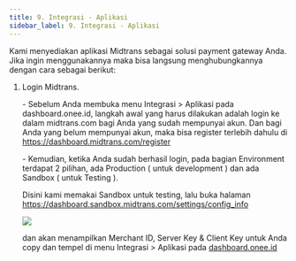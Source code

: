 ```yaml
---
title: 9. Integrasi - Aplikasi
sidebar_label: 9. Integrasi - Aplikasi
---
```

K﻿ami menyediakan aplikasi Midtrans sebagai solusi payment gateway Anda. Jika ingin menggunakannya maka bisa langsung menghubungkannya dengan cara sebagai berikut: 

1. L﻿ogin Midtrans.

   \- S﻿ebelum Anda membuka menu Integrasi > Aplikasi pada dashboard.onee.id, langkah awal yang harus dilakukan adalah login ke dalam midtrans.com bagi Anda yang sudah mempunyai akun. Dan bagi Anda yang belum mempunyai akun, maka bisa register terlebih dahulu di <https://dashboard.midtrans.com/register>

   \-﻿ Kemudian, ketika Anda sudah berhasil login, pada bagian Environment terdapat 2 pilihan, ada Production ( untuk development ) dan ada Sandbox ( untuk Testing ). 

   D﻿isini kami memakai Sandbox untuk testing, lalu buka halaman  ﻿<https://dashboard.sandbox.midtrans.com/settings/config_info>

   ![](/img/9.-integrasi-aplikasi-midtrans-sandbox-testing-.png)

   d﻿an akan menampilkan Merchant ID, Server Key & Client Key untuk Anda copy dan tempel di menu Integrasi > Aplikasi pada [dashboard.onee.id](https://dashboard.onee.id)